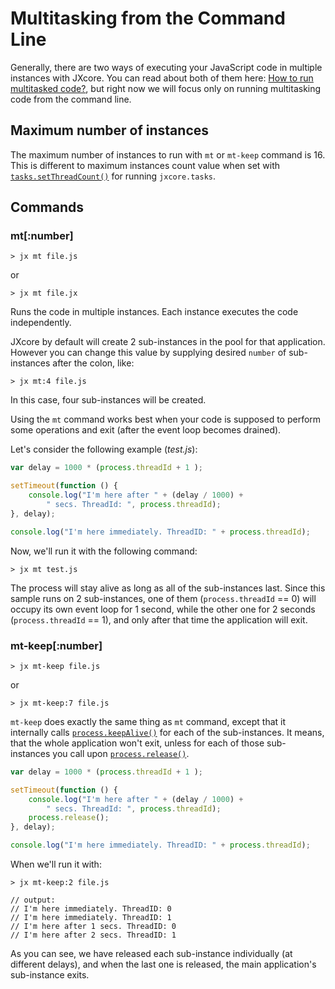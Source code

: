 
# Multitasking from the Command Line

Generally, there are two ways of executing your JavaScript code in multiple instances with JXcore.
You can read about both of them here: [How to run multitasked code?](jxcore-feature-multitasking.html#jxcore_feature_multitasking_how_to_run_multitasked_code),
but right now we will focus only on running multitasking code from the command line.

## Maximum number of instances

The maximum number of instances to run with `mt` or `mt-keep` command is 16.
This is different to maximum instances count value when set with [`tasks.setThreadCount()`](jxcore-tasks.html#jxcore_tasks_tasks_setthreadcount_value) for running `jxcore.tasks`.

## Commands

### mt[:number]

    > jx mt file.js

or

    > jx mt file.jx

Runs the code in multiple instances. Each instance executes the code independently.

JXcore by default will create 2 sub-instances in the pool for that application.
However you can change this value by supplying desired `number` of sub-instances after the colon, like:

    > jx mt:4 file.js

In this case, four sub-instances will be created.

Using the `mt` command works best when your code is supposed to perform some operations and exit (after the event loop becomes drained).

Let's consider the following example (*test.js*):

```js
var delay = 1000 * (process.threadId + 1 );

setTimeout(function () {
    console.log("I'm here after " + (delay / 1000) +
        " secs. ThreadId: ", process.threadId);
}, delay);

console.log("I'm here immediately. ThreadID: " + process.threadId);
```

Now, we'll run it with the following command:

    > jx mt test.js

The process will stay alive as long as all of the sub-instances last.
Since this sample runs on 2 sub-instances, one of them (`process.threadId` == 0) will occupy its own event loop for 1 second,
while the other one for 2 seconds (`process.threadId` == 1), and only after that time the application will exit.

### mt-keep[:number]

    > jx mt-keep file.js

or

    > jx mt-keep:7 file.js

`mt-keep` does exactly the same thing as `mt` command, except that it internally calls [`process.keepAlive()`](jxcore-process.html#jxcore_process_process_keepalive_timeout) for each of the sub-instances.
It means, that the whole application won't exit, unless for each of those sub-instances you call upon [`process.release()`](jxcore-process.html#jxcore_process_process_release).

```js
var delay = 1000 * (process.threadId + 1 );

setTimeout(function () {
    console.log("I'm here after " + (delay / 1000) +
        " secs. ThreadId: ", process.threadId);
    process.release();
}, delay);

console.log("I'm here immediately. ThreadID: " + process.threadId);
```

When we'll run it with:

    > jx mt-keep:2 file.js

    // output:
    // I'm here immediately. ThreadID: 0
    // I'm here immediately. ThreadID: 1
    // I'm here after 1 secs. ThreadID: 0
    // I'm here after 2 secs. ThreadID: 1

As you can see, we have released each sub-instance individually (at different delays), and when the last one is released, the main application's sub-instance exits.
